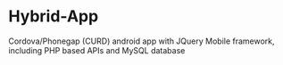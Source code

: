 # Hybrid-App
Cordova/Phonegap (CURD) android app with JQuery Mobile framework, including PHP based APIs and MySQL database
